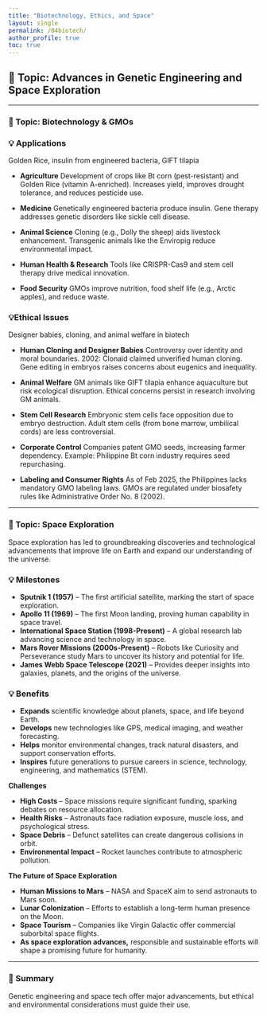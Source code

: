 ```yaml
---
title: "Biotechnology, Ethics, and Space"
layout: single
permalink: /04biotech/
author_profile: true
toc: true
---
```


## 🧭 Topic: Advances in Genetic Engineering and Space Exploration

---

### 🧭 Topic: Biotechnology & GMOs

### 💡 Applications  
Golden Rice, insulin from engineered bacteria, GIFT tilapia  

- **Agriculture**
Development of crops like Bt corn (pest-resistant) and Golden Rice (vitamin A-enriched). Increases yield, improves drought tolerance, and reduces pesticide use.

- **Medicine**
Genetically engineered bacteria produce insulin. Gene therapy addresses genetic disorders like sickle cell disease.

- **Animal Science**
Cloning (e.g., Dolly the sheep) aids livestock enhancement. Transgenic animals like the Enviropig reduce environmental impact.

- **Human Health & Research**
Tools like CRISPR-Cas9 and stem cell therapy drive medical innovation.

- **Food Security**
GMOs improve nutrition, food shelf life (e.g., Arctic apples), and reduce waste.


### 💡Ethical Issues
Designer babies, cloning, and animal welfare in biotech  

- **Human Cloning and Designer Babies**
Controversy over identity and moral boundaries. 2002: Clonaid claimed unverified human cloning. Gene editing in embryos raises concerns about eugenics and inequality.

- **Animal Welfare**
GM animals like GIFT tilapia enhance aquaculture but risk ecological disruption. Ethical concerns persist in research involving GM animals.

- **Stem Cell Research**
Embryonic stem cells face opposition due to embryo destruction. Adult stem cells (from bone marrow, umbilical cords) are less controversial.

- **Corporate Control**
Companies patent GMO seeds, increasing farmer dependency. Example: Philippine Bt corn industry requires seed repurchasing.

- **Labeling and Consumer Rights**
As of Feb 2025, the Philippines lacks mandatory GMO labeling laws. GMOs are regulated under biosafety rules like Administrative Order No. 8 (2002).


---

### 🧭 Topic: Space Exploration
Space exploration has led to groundbreaking discoveries and technological advancements that improve life on Earth and expand our understanding of the universe.

### 💡 Milestones
- **Sputnik 1 (1957)** – The first artificial satellite, marking the start of space exploration.
- **Apollo 11 (1969)** – The first Moon landing, proving human capability in space travel.
- **International Space Station (1998-Present)** – A global research lab advancing science and technology in space.
- **Mars Rover Missions (2000s-Present)** – Robots like Curiosity and Perseverance study Mars to uncover its history and potential for life.
- **James Webb Space Telescope (2021)** – Provides deeper insights into galaxies, planets, and the origins of the universe.

### 💡 Benefits
- **Expands** scientific knowledge about planets, space, and life beyond Earth.
- **Develops** new technologies like GPS, medical imaging, and weather forecasting.
- **Helps** monitor environmental changes, track natural disasters, and support conservation efforts.
- **Inspires** future generations to pursue careers in science, technology, engineering, and mathematics (STEM).

**Challenges**  
- **High Costs** – Space missions require significant funding, sparking debates on resource allocation.
- **Health Risks** – Astronauts face radiation exposure, muscle loss, and psychological stress.
- **Space Debris** – Defunct satellites can create dangerous collisions in orbit.
- **Environmental Impact** – Rocket launches contribute to atmospheric pollution.

**The Future of Space Exploration**
- **Human Missions to Mars** – NASA and SpaceX aim to send astronauts to Mars soon.
- **Lunar Colonization** – Efforts to establish a long-term human presence on the Moon.
- **Space Tourism** – Companies like Virgin Galactic offer commercial suborbital space flights.
- **As space exploration advances,** responsible and sustainable efforts will shape a promising future for humanity.
  
---

### 📌 Summary

Genetic engineering and space tech offer major advancements, but ethical and environmental considerations must guide their use.
